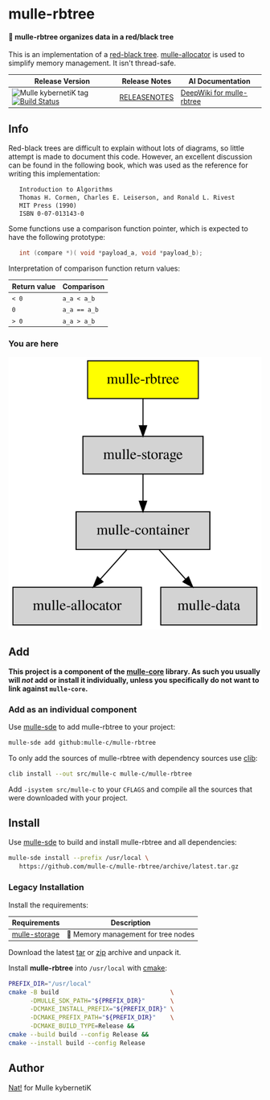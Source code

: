# mulle-rbtree

#### 🍫 mulle-rbtree organizes data in a red/black tree

This is an implementation of a [red-black tree](https://en.wikipedia.org/wiki/Red%E2%80%93black_tree).
[mulle-allocator](//github.com/mulle-c/mulle-allocator) is used to simplify
memory management. It isn't thread-safe.



| Release Version                                       | Release Notes  | AI Documentation
|-------------------------------------------------------|----------------|---------------
| ![Mulle kybernetiK tag](https://img.shields.io/github/tag/mulle-c/mulle-rbtree.svg) [![Build Status](https://github.com/mulle-c/mulle-rbtree/workflows/CI/badge.svg)](//github.com/mulle-c/mulle-rbtree/actions) | [RELEASENOTES](RELEASENOTES.md) | [DeepWiki for mulle-rbtree](https://deepwiki.com/mulle-c/mulle-rbtree)





## Info

Red-black trees are difficult to explain without lots of diagrams, so little
attempt is made to document this code.  However, an excellent discussion can
be found in the following book, which was used as the reference for writing
this implementation:

```
   Introduction to Algorithms
   Thomas H. Cormen, Charles E. Leiserson, and Ronald L. Rivest
   MIT Press (1990)
   ISBN 0-07-013143-0
```

Some functions use a comparison function pointer, which is expected to have the
following prototype:

``` c
   int (compare *)( void *payload_a, void *payload_b);
```

Interpretation of comparison function return values:

| Return value | Comparison
|--------------|-------------------
|  `< 0`       | `a_a < a_b`
|    `0`       | `a_a == a_b`
|  `> 0`       | `a_a > a_b`


### You are here

![Overview](overview.dot.svg)





## Add

**This project is a component of the [mulle-core](//github.com/mulle-core/mulle-core) library. As such you usually will *not* add or install it
individually, unless you specifically do not want to link against
`mulle-core`.**


### Add as an individual component

Use [mulle-sde](//github.com/mulle-sde) to add mulle-rbtree to your project:

``` sh
mulle-sde add github:mulle-c/mulle-rbtree
```

To only add the sources of mulle-rbtree with dependency
sources use [clib](https://github.com/clibs/clib):


``` sh
clib install --out src/mulle-c mulle-c/mulle-rbtree
```

Add `-isystem src/mulle-c` to your `CFLAGS` and compile all the sources that were downloaded with your project.


## Install

Use [mulle-sde](//github.com/mulle-sde) to build and install mulle-rbtree and all dependencies:

``` sh
mulle-sde install --prefix /usr/local \
   https://github.com/mulle-c/mulle-rbtree/archive/latest.tar.gz
```

### Legacy Installation

Install the requirements:

| Requirements                                 | Description
|----------------------------------------------|-----------------------
| [mulle-storage](https://github.com/mulle-c/mulle-storage)             | 🛅 Memory management for tree nodes

Download the latest [tar](https://github.com/mulle-c/mulle-rbtree/archive/refs/tags/latest.tar.gz) or [zip](https://github.com/mulle-c/mulle-rbtree/archive/refs/tags/latest.zip) archive and unpack it.

Install **mulle-rbtree** into `/usr/local` with [cmake](https://cmake.org):

``` sh
PREFIX_DIR="/usr/local"
cmake -B build                               \
      -DMULLE_SDK_PATH="${PREFIX_DIR}"       \
      -DCMAKE_INSTALL_PREFIX="${PREFIX_DIR}" \
      -DCMAKE_PREFIX_PATH="${PREFIX_DIR}"    \
      -DCMAKE_BUILD_TYPE=Release &&
cmake --build build --config Release &&
cmake --install build --config Release
```


## Author

[Nat!](https://mulle-kybernetik.com/weblog) for Mulle kybernetiK  



